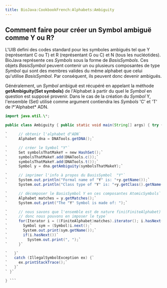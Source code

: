 ```yaml
---
title: BioJava:CookbookFrench:Alphabets:Ambiguity
---
```


Comment faire pour créer un Symbol ambiguë comme Y ou R?
--------------------------------------------------------

L'UIB defini des codes standard pour les symboles ambiguës tel que Y
(représentant C ou T) et R (représentant G ou C) et N (tous les
nucléotides). BioJava représente ces *Symbols* sous la forme de
*BasisSymbols*. Ces objets *BasisSymbol* peuvent contenir un ou
plusieurs composantes de type *Symbol* qui sont des membres valides du
même alphabet que celui qu'utilise *BasisSymbol*. Par conséquent, ils
peuvent donc devenir ambiguës.

Généralement, un *Symbol* ambiguë est récupéré en appelant la méthode
**getAmbiguity(Set symbols)** de l'Alphabet à partir du quel le *Symbol*
en question est supposé provenir. Dans le cas de la création du *Symbol*
Y, l'ensemble (Set) utilisé comme argument contiendra les *Symbols* 'C'
et 'T' de l*'Alphabet* ADN.

```java import org.biojava.bio.symbol.\*; import org.biojava.bio.seq.\*;
import java.util.\*;

public class Ambiguity { public static void main(String[] args) { try {

`     // obtenir l'alphabet d"ADN`  
`     Alphabet dna = DNATools.getDNA();`

`     // créer le Symbol "Y"`  
`     Set symbolsThatMakeY = new HashSet();`  
`     symbolsThatMakeY.add(DNATools.c());`  
`     symbolsThatMakeY.add(DNATools.t());`  
`     Symbol y = dna.getAmbiguity(symbolsThatMakeY);`

`     // imprimer l'info à propos du BasisSymbol  "Y"`  
`     System.out.println("Formal name of "Y" is: "+y.getName());`  
`     System.out.println("Class type of "Y" is: "+y.getClass().getName());`

`     // décomposer le BasisSymbol Y en ces composantes AtomicSymbols`  
`     Alphabet matches = y.getMatches();`  
`     System.out.print("The "Y" Symbol is made of: ");`

`     // nous savons que l'ensemble est de nature fini(FiniteAlphabet)`  
`     // donc nous pouvons en imposer le type`  
`     for(Iterator i = ((FiniteAlphabet)matches).iterator(); i.hasNext();){`  
`       Symbol sym = (Symbol)i.next();`  
`       System.out.print(sym.getName());`  
`       if(i.hasNext())`  
`         System.out.print(", ");`  
`     }`

`   }`  
`   catch (IllegalSymbolException ex) {`  
`     ex.printStackTrace();`  
`   }`  
` }`

} ```
